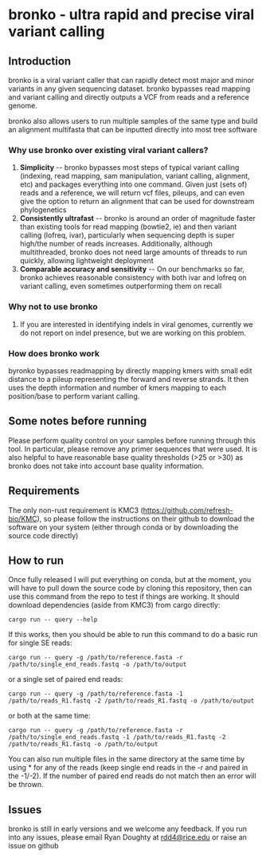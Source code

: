 # bronko - ultra rapid and precise viral variant calling

## Introduction
bronko is a viral variant caller that can rapidly detect most major and minor variants in any given sequencing dataset. bronko bypasses read mapping and variant calling and directly outputs a VCF from reads and a reference genome.  

bronko also allows users to run multiple samples of the same type and build an alignment multifasta that can be inputted directly into most tree software

### Why use bronko over existing viral variant callers?
1. **Simplicity** -- bronko bypasses most steps of typical variant calling (indexing, read mapping, sam manipulation, variant calling, alignment, etc) and packages everything into one command. Given just (sets of) reads and a reference, we will return vcf files, pileups, and can even give the option to return an alignment that can be used for downstream phylogenetics
2. **Consistently ultrafast** -- bronko is around an order of magnitude faster than existing tools for read mapping (bowtie2, ie) and then variant calling (lofreq, ivar), particularly when sequencing depth is super high/the number of reads increases. Additionally, although multithreaded, bronko does not need large amounts of threads to run quickly, allowing lightweight deployment
3. **Comparable accuracy and sensitivity** -- On our benchmarks so far, bronko achieves reasonable consistency with both ivar and lofreq on variant calling, even sometimes outperforming them on recall

### Why not to use bronko
1. If you are interested in identifying indels in viral genomes, currently we do not report on indel presence, but we are working on this problem. 

### How does bronko work
byronko bypasses readmapping by directly mapping kmers with small edit distance to a pileup representing the forward and reverse strands. It then uses the depth information and number of kmers mapping to each position/base to perform variant calling. 

## Some notes before running
Please perform quality control on your samples before running through this tool. In particular, please remove any primer sequences that were used. It is also helpful to have reasonable base quality thresholds (>25 or >30) as bronko does not take into account base quality information. 

## Requirements
The only non-rust requirement is KMC3 (https://github.com/refresh-bio/KMC), so please follow the instructions on their github to download the software on your system (either through conda or by downloading the source code directly)

## How to run
Once fully released I will put everything on conda, but at the moment, you will have to pull down the source code by cloning this repository, then can use this command from the repo to test if things are working. It should download dependencies (aside from KMC3) from cargo directly:

```
cargo run -- query --help
```

If this works, then you should be able to run this command to do a basic run for single SE reads:

```
cargo run -- query -g /path/to/reference.fasta -r /path/to/single_end_reads.fastq -o /path/to/output
```

or a single set of paired end reads: 
```
cargo run -- query -g /path/to/reference.fasta -1 /path/to/reads_R1.fastq -2 /path/to/reads_R1.fastq -o /path/to/output
```

or both at the same time:
```
cargo run -- query -g /path/to/reference.fasta -r /path/to/single_end_reads.fastq -1 /path/to/reads_R1.fastq -2 /path/to/reads_R1.fastq -o /path/to/output
```

You can also run multiple files in the same directory at the same time by using * for any of the reads (keep single end reads in the -r and paired in the -1/-2). If the number of paired end reads do not match then an error will be thrown. 


## Issues
bronko is still in early versions and we welcome any feedback. If you run into any issues, please email Ryan Doughty at rdd4@rice.edu or raise an issue on github
